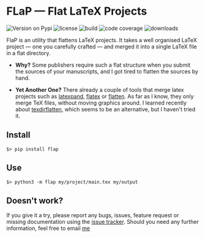 # FLaP &mdash; Flat LaTeX Projects

![Version on Pypi](https://img.shields.io/pypi/v/FLaP.svg)
![license](https://img.shields.io/pypi/l/FLaP.svg)
![build](https://img.shields.io/codeship/ad32e1e0-27d8-0133-8e78-7af7072ae828.svg)
![code coverage](https://img.shields.io/codecov/c/github/fchauvel/flap/master.svg)
![downloads](https://img.shields.io/pypi/dm/FLaP.svg)

FlaP is an utility that flattens LaTeX projects. It takes a well organised LaTeX project 
&mdash; one you carefully crafted &mdash; and merged it into a single LaTeX file 
in a flat directory.

 * __Why?__ 
   Some publishers require such a flat structure when you submit the sources of your 
   manuscripts, and I got tired to flatten the sources by hand.

 * __Yet Another One?__ 
   There already a couple of tools that merge latex projects such as [latexpand](http://www.ctan.org/pkg/latexpand),
   [flatex](http://www.ctan.org/pkg/flatex) or [flatten](http://www.ctan.org/pkg/flatten). As far as I know, they only merge
   TeX files, without moving graphics around. I learned recently about
   [texdirflatten](http://www.ctan.org/pkg/texdirflatten), which seems to be an alternative, but I haven't tried it.

## Install

	$> pip install flap

## Use

	$> python3 -m flap my/project/main.tex my/output
	
## Doesn't work?

If you  give it a try, please report any bugs, issues, feature request or missing documentation using 
the [issue tracker](https://github.com/fchauvel/flap/issues).
Should you need any further information, feel free to email [me](mailto:franck.chauvel@gmail.com)